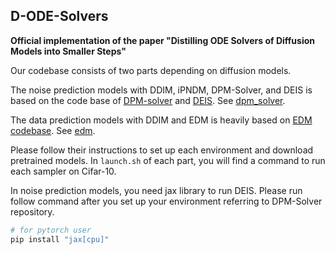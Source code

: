 ## D-ODE-Solvers

**Official implementation of the paper "Distilling ODE Solvers of Diffusion Models into Smaller Steps"**

Our codebase consists of two parts depending on diffusion models.

The noise prediction models with DDIM, iPNDM, DPM-Solver, and DEIS is based on the code base of [DPM-solver](https://github.com/LuChengTHU/dpm-solver/tree/main/examples/ddpm_and_guided-diffusion) and [DEIS](https://github.com/qsh-zh/deis/tree/main). See [dpm_solver](./dpm_solver).

The data prediction models with DDIM and EDM is heavily based on [EDM codebase](https://github.com/NVlabs/edm). See [edm](./edm).

Please follow their instructions to set up each environment and download pretrained models. In `launch.sh` of each part, you will find a command to run each sampler on Cifar-10.

In noise prediction models, you need jax library to run DEIS. Please run follow command after you set up your environment referring to DPM-Solver repository.
```.bash
# for pytorch user
pip install "jax[cpu]"
```
